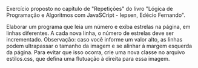 Exercício proposto no capítulo de "Repetições" do livro "Lógica de Programação e Algoritmos com JavaSCript - Iepsen, Edécio Fernando".

Elaborar um programa que leia um número e exiba estrelas na página, em linhas diferentes. A cada nova linha, o número de estrelas deve ser incrementado. Observação: caso você informe um valor alto, as linhas podem ultrapassar o tamanho da imagem e se alinhar à margem esquerda da página. Para evitar que isso ocorra, crie uma nova classe no arquivo estilos.css, que defina uma flutuação à direita para essa imagem.

